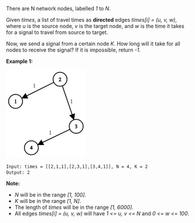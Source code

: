 There are N network nodes, labelled *1* to *N*.

Given *times*, a list of travel times as **directed** edges *times[i] = (u, v, w)*, where *u* is the source node, *v* is the target node, and *w* is the time it takes for a signal to travel from source to target.

Now, we send a signal from a certain node *K*. How long will it take for all nodes to receive the signal? If it is impossible, return *-1*.

**Example 1:**

![](931_example_1.png)

```
Input: times = [[2,1,1],[2,3,1],[3,4,1]], N = 4, K = 2
Output: 2
```

**Note:**
* *N* will be in the range *[1, 100]*.
* *K* will be in the range *[1, N]*.
* The length of *times* will be in the range *[1, 6000]*.
* All edges *times[i] = (u, v, w)* will have *1 <= u, v <= N* and *0 <= w <= 100*.
